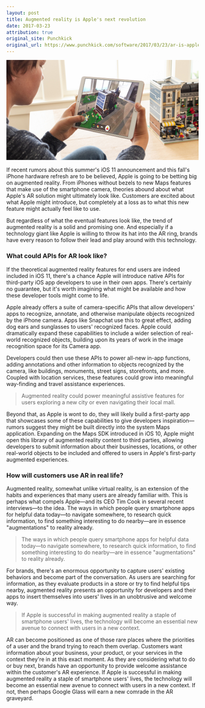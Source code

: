 ```yaml
---
layout: post
title: Augmented reality is Apple's next revolution
date: 2017-03-23
attribution: true
original_site: Punchkick
original_url: https://www.punchkick.com/software/2017/03/23/ar-is-apples-next-revolution-and-brands-should-follow-suit
---
```


![Photograph of a child playing with augmented reality features on an iPad, showing Lego characters on the screen as he points the camera to a Lego city in the real world.](/assets/apple-arkit-2-lego-ipad.jpg)

If recent rumors about this summer's iOS 11 announcement and this fall's iPhone hardware refresh are to be believed, Apple is going to be betting big on augmented reality. From iPhones without bezels to new Maps features that make use of the smartphone camera, theories abound about what Apple's AR solution might ultimately look like. Customers are excited about what Apple might introduce, but completely at a loss as to what this new feature might actually feel like to use.

But regardless of what the eventual features look like, the trend of augmented reality is a solid and promising one. And especially if a technology giant like Apple is willing to throw its hat into the AR ring, brands have every reason to follow their lead and play around with this technology.

### What could APIs for AR look like?

If the theoretical augmented reality features for end users are indeed included in iOS 11, there's a chance Apple will introduce native APIs for third-party iOS app developers to use in their own apps. There's certainly no guarantee, but it's worth imagining what might be available and how these developer tools might come to life.

Apple already offers a suite of camera-specific APIs that allow developers' apps to recognize, annotate, and otherwise manipulate objects recognized by the iPhone camera. Apps like Snapchat use this to great effect, adding dog ears and sunglasses to users' recognized faces. Apple could dramatically expand these capabilities to include a wider selection of real-world recognized objects, building upon its years of work in the image recognition space for its Camera app.

Developers could then use these APIs to power all-new in-app functions, adding annotations and other information to objects recognized by the camera, like buildings, monuments, street signs, storefronts, and more. Coupled with location services, these features could grow into meaningful way-finding and travel assistance experiences.

> Augmented reality could power meaningful assistive features for users exploring a new city or even navigating their local mall.

Beyond that, as Apple is wont to do, they will likely build a first-party app that showcases some of these capabilities to give developers inspiration—rumors suggest they might be built directly into the system Maps application. Expanding on the Maps SDK introduced in iOS 10, Apple might open this library of augmented reality content to third parties, allowing developers to submit information about their businesses, locations, or other real-world objects to be included and offered to users in Apple's first-party augmented experiences.

### How will customers use AR in real life?

Augmented reality, somewhat unlike virtual reality, is an extension of the habits and experiences that many users are already familiar with. This is perhaps what compels Apple—and its CEO Tim Cook in several recent interviews—to the idea. The ways in which people query smartphone apps for helpful data today—to navigate somewhere, to research quick information, to find something interesting to do nearby—are in essence "augmentations" to reality already.

> The ways in which people query smartphone apps for helpful data today—to navigate somewhere, to research quick information, to find something interesting to do nearby—are in essence "augmentations" to reality already.

For brands, there's an enormous opportunity to capture users' existing behaviors and become part of the conversation. As users are searching for information, as they evaluate products in a store or try to find helpful tips nearby, augmented reality presents an opportunity for developers and their apps to insert themselves into users' lives in an unobtrusive and welcome way.

> If Apple is successful in making augmented reality a staple of smartphone users' lives, the technology will become an essential new avenue to connect with users in a new context. 

AR can become positioned as one of those rare places where the priorities of a user and the brand trying to reach them overlap. Customers want information about your business, your product, or your services in the context they're in at this exact moment. As they are considering what to do or buy next, brands have an opportunity to provide welcome assistance within the customer's AR experience. If Apple is successful in making augmented reality a staple of smartphone users' lives, the technology will become an essential new avenue to connect with users in a new context. If not, then perhaps Google Glass will earn a new comrade in the AR graveyard.